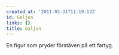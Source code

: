 ```yaml
---
created_at: '2011-03-31T11:19:13Z'
id: Galjon
links: {}
title: Galjon
---
```


En figur som pryder förstäven på ett fartyg.